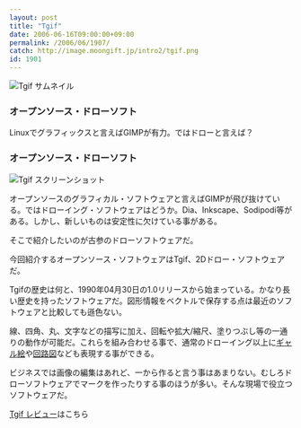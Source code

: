 ```yaml
---
layout: post
title: "Tgif"
date: 2006-06-16T09:00:00+09:00
permalink: /2006/06/1907/
catch: http://image.moongift.jp/intro2/tgif.png
id: 1901
---
```

 ![Tgif サムネイル](http://image.moongift.jp/intro2/tgif.t.png "Tgif サムネイル")
  

### オープンソース・ドローソフト
  
Linuxでグラフィックスと言えばGIMPが有力。ではドローと言えば？  
<!--more-->  

### オープンソース・ドローソフト
  

![Tgif スクリーンショット](http://image.moongift.jp/intro2/tgif.png "Tgif スクリーンショット")

  

オープンソースのグラフィカル・ソフトウェアと言えばGIMPが飛び抜けている。ではドローイング・ソフトウェアはどうか。Dia、Inkscape、Sodipodi等がある。しかし、新しいものは安定性に欠けている事がある。

  

そこで紹介したいのが古参のドローソフトウェアだ。

  

今回紹介するオープンソース・ソフトウェアはTgif、2Dドロー・ソフトウェアだ。

  

Tgifの歴史は何と、1990年04月30日の1.0リリースから始まっている。かなり長い歴史を持ったソフトウェアだ。図形情報をベクトルで保存する点は最近のソフトウェアと比較しても遜色ない。

  

線、四角、丸、文字などの描写に加え、回転や拡大/縮尺、塗りつぶし等の一通りの動作が可能だ。これらを組み合わせる事で、通常のドローイング以上に[ギャル絵](http://plaza.harmonix.ne.jp/~onizuka/HowToTgif.html)や[回路図](http://www.arwil.net/~shin/tgif/index.ja.html)なども表現する事ができる。

  

ビジネスでは画像の編集はあれど、一から作ると言う事はあまりない。むしろドローソフトウェアでマークを作ったりする事のほうが多い。そんな現場で役立つソフトウェアだ。

  

[Tgif レビュー](http://oss.moongift.jp/review/i-1911.html)はこちら

